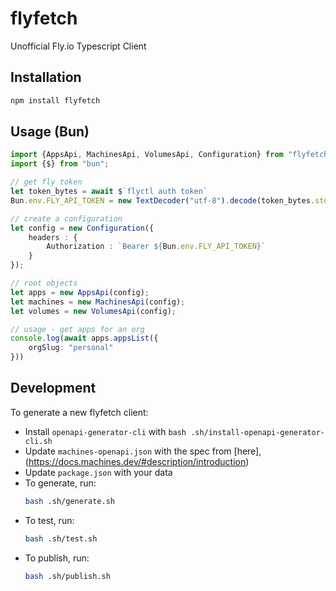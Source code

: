 # flyfetch

Unofficial Fly.io Typescript Client

## Installation
```bash
npm install flyfetch
```

## Usage (Bun)
```typescript
import {AppsApi, MachinesApi, VolumesApi, Configuration} from "flyfetch";
import {$} from "bun";

// get fly token	
let token_bytes = await $`flyctl auth token`
Bun.env.FLY_API_TOKEN = new TextDecoder("utf-8").decode(token_bytes.stdout)

// create a configuration
let config = new Configuration({
	headers : {
		Authorization : `Bearer ${Bun.env.FLY_API_TOKEN}`
	}
});

// root objects
let apps = new AppsApi(config);
let machines = new MachinesApi(config);
let volumes = new VolumesApi(config);

// usage - get apps for an org
console.log(await apps.appsList({
	orgSlug: "personal"
}))
```

## Development 
To generate a new flyfetch client:
- Install `openapi-generator-cli` with `bash .sh/install-openapi-generator-cli.sh`
- Update `machines-openapi.json` with the spec from [here],(https://docs.machines.dev/#description/introduction) 
- Update `package.json` with your data
- To generate, run:
	```bash
	bash .sh/generate.sh
	```
- To test, run:
	```bash
	bash .sh/test.sh
	```
- To publish, run:
	```bash
	bash .sh/publish.sh
	```